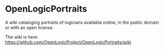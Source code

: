# OpenLogicPortraits
A wiki cataloging portraits of logicians available online, in the public domain or with an open license.

The wiki is here: https://github.com/OpenLogicProject/OpenLogicPortraits/wiki
